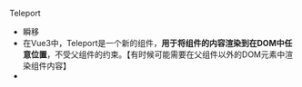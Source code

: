 Teleport
- 瞬移
- 在Vue3中，Teleport是一个新的组件，**用于将组件的内容渲染到在DOM中任意位置**，不受父组件的约束。【有时候可能需要在父组件以外的DOM元素中渲染组件内容】
- 